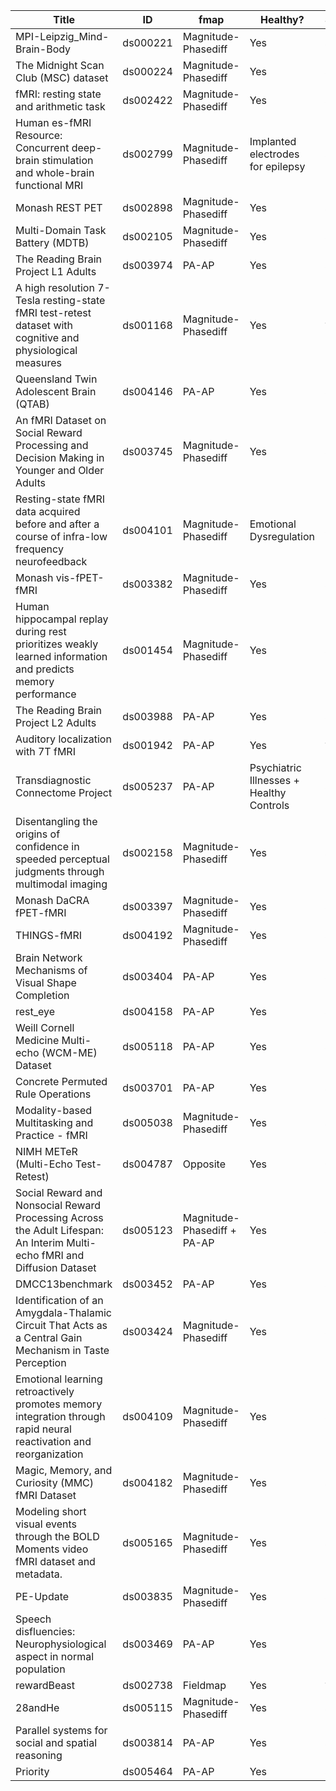 |Title                                                                                                                    |ID      |fmap                       |Healthy?                                |Scanner|Subjects|Link                                                  |
|-------------------------------------------------------------------------------------------------------------------------|--------|---------------------------|----------------------------------------|-------|--------|------------------------------------------------------|
|MPI-Leipzig_Mind-Brain-Body                                                                                              |ds000221|Magnitude-Phasediff        |Yes                                     |Siemens|318     |https://openneuro.org/datasets/ds000221/versions/1.0.0|
|The Midnight Scan Club (MSC) dataset                                                                                     |ds000224|Magnitude-Phasediff        |Yes                                     |Siemens|10      |https://openneuro.org/datasets/ds000224/versions/1.0.4|
|fMRI: resting state and arithmetic task                                                                                  |ds002422|Magnitude-Phasediff        |Yes                                     |Siemens|46      |https://openneuro.org/datasets/ds002422/versions/1.1.0|
|Human es-fMRI Resource: Concurrent deep-brain stimulation and whole-brain functional MRI                                 |ds002799|Magnitude-Phasediff        |Implanted electrodes for epilepsy       |Siemens|26      |https://openneuro.org/datasets/ds002799/versions/1.0.4|
|Monash REST PET                                                                                                          |ds002898|Magnitude-Phasediff        |Yes                                     |Siemens|27      |https://openneuro.org/datasets/ds002898/versions/1.4.2|
|Multi-Domain Task Battery (MDTB)                                                                                         |ds002105|Magnitude-Phasediff        |Yes                                     |Siemens|24      |https://openneuro.org/datasets/ds002105/versions/1.1.0|
|The Reading Brain Project L1 Adults                                                                                      |ds003974|PA-AP                      |Yes                                     |Siemens|52      |https://openneuro.org/datasets/ds003974/versions/3.0.0|
|A high resolution 7-Tesla resting-state fMRI test-retest dataset with cognitive and physiological measures               |ds001168|Magnitude-Phasediff        |Yes                                     |?      |22      |https://openneuro.org/datasets/ds001168/versions/1.0.1|
|Queensland Twin Adolescent Brain (QTAB)                                                                                  |ds004146|PA-AP                      |Yes                                     |Siemens|422     |https://openneuro.org/datasets/ds004146/versions/1.0.4|
|An fMRI Dataset on Social Reward Processing and Decision Making in Younger and Older Adults                              |ds003745|Magnitude-Phasediff        |Yes                                     |Siemens|50      |https://openneuro.org/datasets/ds003745/versions/2.1.1|
|Resting-state fMRI data acquired before and after a course of infra-low frequency neurofeedback                          |ds004101|Magnitude-Phasediff        |Emotional Dysregulation                 |Siemens|9       |https://openneuro.org/datasets/ds004101/versions/1.0.1|
|Monash vis-fPET-fMRI                                                                                                     |ds003382|Magnitude-Phasediff        |Yes                                     |Siemens|10      |https://openneuro.org/datasets/ds003382/versions/1.5.0|
|Human hippocampal replay during rest prioritizes weakly learned information and predicts memory performance              |ds001454|Magnitude-Phasediff        |Yes                                     |Siemens|24      |https://openneuro.org/datasets/ds001454/versions/1.3.1|
|The Reading Brain Project L2 Adults                                                                                      |ds003988|PA-AP                      |Yes                                     |Siemens|56      |https://openneuro.org/datasets/ds003988/versions/1.0.0|
|Auditory localization with 7T fMRI                                                                                       |ds001942|PA-AP                      |Yes                                     |?      |10      |https://openneuro.org/datasets/ds001942/versions/1.2.0|
|Transdiagnostic Connectome Project                                                                                       |ds005237|PA-AP                      |Psychiatric Illnesses + Healthy Controls|Siemens|241     |https://openneuro.org/datasets/ds005237/versions/1.0.6|
|Disentangling the origins of confidence in speeded perceptual judgments through multimodal imaging                       |ds002158|Magnitude-Phasediff        |Yes                                     |Siemens|20      |https://openneuro.org/datasets/ds002158/versions/1.0.2|
|Monash DaCRA fPET-fMRI                                                                                                   |ds003397|Magnitude-Phasediff        |Yes                                     |Siemens|15      |https://openneuro.org/datasets/ds003397/versions/1.2.3|
|THINGS-fMRI                                                                                                              |ds004192|Magnitude-Phasediff        |Yes                                     |Siemens|12      |https://openneuro.org/datasets/ds004192/versions/1.0.7|
|Brain Network Mechanisms of Visual Shape Completion                                                                      |ds003404|PA-AP                      |Yes                                     |Siemens|20      |https://openneuro.org/datasets/ds003404/versions/1.0.3|
|rest_eye                                                                                                                 |ds004158|PA-AP                      |Yes                                     |Siemens|20      |https://openneuro.org/datasets/ds004158/versions/2.0.2|
|Weill Cornell Medicine Multi-echo (WCM-ME) Dataset                                                                       |ds005118|PA-AP                      |Yes                                     |Siemens|1       |https://openneuro.org/datasets/ds005118/versions/1.0.0|
|Concrete Permuted Rule Operations                                                                                        |ds003701|PA-AP                      |Yes                                     |Siemens|96      |https://openneuro.org/datasets/ds003701/versions/1.0.1|
|Modality-based Multitasking and Practice - fMRI                                                                          |ds005038|Magnitude-Phasediff        |Yes                                     |Siemens|58      |https://openneuro.org/datasets/ds005038/versions/1.0.3|
|NIMH METeR (Multi-Echo Test-Retest)                                                                                      |ds004787|Opposite                   |Yes                                     |GE     |5       |https://openneuro.org/datasets/ds004787/versions/1.1.0|
|Social Reward and Nonsocial Reward Processing Across the Adult Lifespan: An Interim Multi-echo fMRI and Diffusion Dataset|ds005123|Magnitude-Phasediff + PA-AP|Yes                                     |Siemens|114     |https://openneuro.org/datasets/ds005123/versions/1.1.3|
|DMCC13benchmark                                                                                                          |ds003452|PA-AP                      |Yes                                     |Siemens|13      |https://openneuro.org/datasets/ds003452/versions/1.0.1|
|Identification of an Amygdala-Thalamic Circuit That Acts as a Central Gain Mechanism in Taste Perception                 |ds003424|Magnitude-Phasediff        |Yes                                     |Siemens|28      |https://openneuro.org/datasets/ds003424/versions/1.0.0|
|Emotional learning retroactively promotes memory integration through rapid neural reactivation and reorganization        |ds004109|Magnitude-Phasediff        |Yes                                     |Siemens|31      |https://openneuro.org/datasets/ds004109/versions/1.0.0|
|Magic, Memory, and Curiosity (MMC) fMRI Dataset                                                                          |ds004182|Magnitude-Phasediff        |Yes                                     |Siemens|50      |https://openneuro.org/datasets/ds004182/versions/1.0.1|
|Modeling short visual events through the BOLD Moments video fMRI dataset and metadata.                                   |ds005165|Magnitude-Phasediff        |Yes                                     |Siemens|10      |https://openneuro.org/datasets/ds005165/versions/1.0.4|
|PE-Update                                                                                                                |ds003835|Magnitude-Phasediff        |Yes                                     |Siemens|24      |https://openneuro.org/datasets/ds003835/versions/1.0.2|
|Speech disfluencies: Neurophysiological aspect in normal population                                                      |ds003469|PA-AP                      |Yes                                     |Philips|81      |https://openneuro.org/datasets/ds003469/versions/1.0.0|
|rewardBeast                                                                                                              |ds002738|Fieldmap                   |Yes                                     |?      |36      |https://openneuro.org/datasets/ds002738/versions/1.0.2|
|28andHe                                                                                                                  |ds005115|Magnitude-Phasediff        |Yes                                     |Siemens|1       |https://openneuro.org/datasets/ds005115/versions/1.1.0|
|Parallel systems for social and spatial reasoning                                                                        |ds003814|PA-AP                      |Yes                                     |Siemens|10      |https://openneuro.org/datasets/ds003814/versions/1.0.0|
|Priority                                                                                                                 |ds005464|PA-AP                      |Yes                                     |Siemens|29      |https://openneuro.org/datasets/ds005464/versions/1.0.0|
